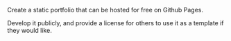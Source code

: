 Create a static portfolio that can be hosted for free on Github Pages.

Develop it publicly, and provide a license for others to use it as a template if they would like.